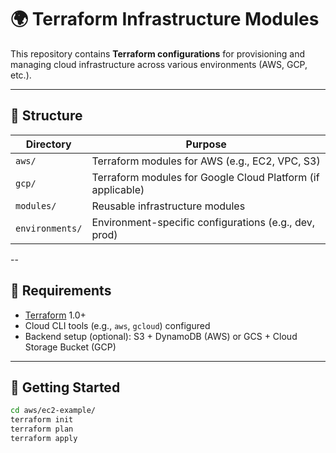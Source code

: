 # 🌍 Terraform Infrastructure Modules

This repository contains **Terraform configurations** for provisioning and managing cloud infrastructure across various environments (AWS, GCP, etc.).

---

## 📂 Structure

| Directory | Purpose |
|-----------|---------|
| `aws/`          | Terraform modules for AWS (e.g., EC2, VPC, S3) |
| `gcp/`          | Terraform modules for Google Cloud Platform (if applicable) |
| `modules/`      | Reusable infrastructure modules |
| `environments/` | Environment-specific configurations (e.g., dev, prod) |

--

## 🧰 Requirements

- [Terraform](https://www.terraform.io/) 1.0+
- Cloud CLI tools (e.g., `aws`, `gcloud`) configured
- Backend setup (optional): S3 + DynamoDB (AWS) or GCS + Cloud Storage Bucket (GCP)

---

## 🚀 Getting Started

```bash
cd aws/ec2-example/
terraform init
terraform plan
terraform apply
